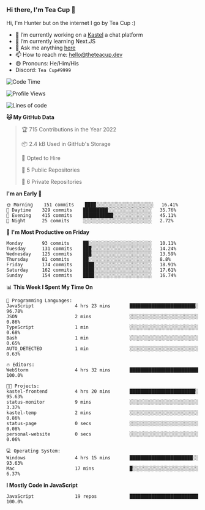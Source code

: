 ### Hi there, I'm Tea Cup 👋 

Hi, I'm Hunter but on the internet I go by Tea Cup :)

- 🔭 I’m currently working on a [Kastel](https://github.com/Kastelll) a chat platform
- 🌱 I’m currently learning Next.JS
- 💬 Ask me anything [here](https://github.com/TheTeaCup/TheTeaCup/issues)
- 📫 How to reach me: [hello@theteacup.dev](mailto:hello@theteacup.dev)
- 😄 Pronouns: He/Him/His
- Discord: `Tea Cup#9999`

<!--START_SECTION:waka-->
![Code Time](http://img.shields.io/badge/Code%20Time-201%20hrs%203%20mins-blue)

![Profile Views](http://img.shields.io/badge/Profile%20Views-9-blue)

![Lines of code](https://img.shields.io/badge/From%20Hello%20World%20I%27ve%20Written-69%20Thousand%20lines%20of%20code-blue)

**🐱 My GitHub Data** 

> 🏆 715 Contributions in the Year 2022
 > 
> 📦 2.4 kB Used in GitHub's Storage 
 > 
> 💼 Opted to Hire
 > 
> 📜 5 Public Repositories 
 > 
> 🔑 6 Private Repositories  
 > 
**I'm an Early 🐤** 

```text
🌞 Morning    151 commits    ████░░░░░░░░░░░░░░░░░░░░░   16.41% 
🌆 Daytime    329 commits    █████████░░░░░░░░░░░░░░░░   35.76% 
🌃 Evening    415 commits    ███████████░░░░░░░░░░░░░░   45.11% 
🌙 Night      25 commits     ░░░░░░░░░░░░░░░░░░░░░░░░░   2.72%

```
📅 **I'm Most Productive on Friday** 

```text
Monday       93 commits     ██░░░░░░░░░░░░░░░░░░░░░░░   10.11% 
Tuesday      131 commits    ███░░░░░░░░░░░░░░░░░░░░░░   14.24% 
Wednesday    125 commits    ███░░░░░░░░░░░░░░░░░░░░░░   13.59% 
Thursday     81 commits     ██░░░░░░░░░░░░░░░░░░░░░░░   8.8% 
Friday       174 commits    ████░░░░░░░░░░░░░░░░░░░░░   18.91% 
Saturday     162 commits    ████░░░░░░░░░░░░░░░░░░░░░   17.61% 
Sunday       154 commits    ████░░░░░░░░░░░░░░░░░░░░░   16.74%

```


📊 **This Week I Spent My Time On** 

```text
💬 Programming Languages: 
JavaScript               4 hrs 23 mins       ████████████████████████░   96.78% 
JSON                     2 mins              ░░░░░░░░░░░░░░░░░░░░░░░░░   0.86% 
TypeScript               1 min               ░░░░░░░░░░░░░░░░░░░░░░░░░   0.68% 
Bash                     1 min               ░░░░░░░░░░░░░░░░░░░░░░░░░   0.65% 
AUTO_DETECTED            1 min               ░░░░░░░░░░░░░░░░░░░░░░░░░   0.63%

🔥 Editors: 
WebStorm                 4 hrs 32 mins       █████████████████████████   100.0%

🐱‍💻 Projects: 
kastel-frontend          4 hrs 20 mins       ████████████████████████░   95.63% 
status-monitor           9 mins              ░░░░░░░░░░░░░░░░░░░░░░░░░   3.37% 
kastel-temp              2 mins              ░░░░░░░░░░░░░░░░░░░░░░░░░   0.86% 
status-page              0 secs              ░░░░░░░░░░░░░░░░░░░░░░░░░   0.08% 
personal-website         0 secs              ░░░░░░░░░░░░░░░░░░░░░░░░░   0.06%

💻 Operating System: 
Windows                  4 hrs 15 mins       ███████████████████████░░   93.63% 
Mac                      17 mins             █░░░░░░░░░░░░░░░░░░░░░░░░   6.37%

```

**I Mostly Code in JavaScript** 

```text
JavaScript               19 repos            █████████████████████████   100.0%

```



<!--END_SECTION:waka-->
